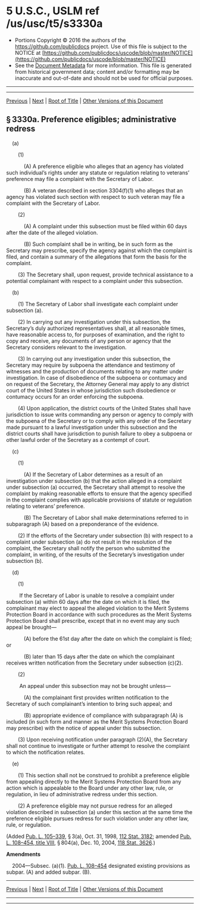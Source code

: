 ---
---

# 5 U.S.C., USLM ref /us/usc/t5/s3330a

* Portions Copyright © 2016 the authors of the https://github.com/publicdocs project.
  Use of this file is subject to the NOTICE at [https://github.com/publicdocs/uscode/blob/master/NOTICE](https://github.com/publicdocs/uscode/blob/master/NOTICE)
* See the [Document Metadata](././../../../../../../..//README.md) for more information.
  This file is generated from historical government data; content and/or formatting may be inaccurate and out-of-date and should not be used for official purposes.

----------
----------

[Previous](./../../../../../../..//us/usc/t5/ptIII/sptB/ch33/schI/m__us_usc_t5_s3330.md) | [Next](./../../../../../../..//us/usc/t5/ptIII/sptB/ch33/schI/m__us_usc_t5_s3330b.md) | [Root of Title](./../../../../../../../) | [Other Versions of this Document](https://publicdocs.github.io/go/links?ns=uslm&ref=%2Fus%2Fusc%2Ft5%2Fs3330a)

## § 3330a. Preference eligibles; administrative redress

    (a)

        (1)

            (A) A preference eligible who alleges that an agency has violated such individual’s rights under any statute or regulation relating to veterans’ preference may file a complaint with the Secretary of Labor.

            (B) A veteran described in section 3304(f)(1) who alleges that an agency has violated such section with respect to such veteran may file a complaint with the Secretary of Labor.

        (2)

            (A) A complaint under this subsection must be filed within 60 days after the date of the alleged violation.

            (B) Such complaint shall be in writing, be in such form as the Secretary may prescribe, specify the agency against which the complaint is filed, and contain a summary of the allegations that form the basis for the complaint.

        (3) The Secretary shall, upon request, provide technical assistance to a potential complainant with respect to a complaint under this subsection.

    (b)

        (1) The Secretary of Labor shall investigate each complaint under subsection (a).

        (2) In carrying out any investigation under this subsection, the Secretary’s duly authorized representatives shall, at all reasonable times, have reasonable access to, for purposes of examination, and the right to copy and receive, any documents of any person or agency that the Secretary considers relevant to the investigation.

        (3) In carrying out any investigation under this subsection, the Secretary may require by subpoena the attendance and testimony of witnesses and the production of documents relating to any matter under investigation. In case of disobedience of the subpoena or contumacy and on request of the Secretary, the Attorney General may apply to any district court of the United States in whose jurisdiction such disobedience or contumacy occurs for an order enforcing the subpoena.

        (4) Upon application, the district courts of the United States shall have jurisdiction to issue writs commanding any person or agency to comply with the subpoena of the Secretary or to comply with any order of the Secretary made pursuant to a lawful investigation under this subsection and the district courts shall have jurisdiction to punish failure to obey a subpoena or other lawful order of the Secretary as a contempt of court.

    (c)

        (1)

            (A) If the Secretary of Labor determines as a result of an investigation under subsection (b) that the action alleged in a complaint under subsection (a) occurred, the Secretary shall attempt to resolve the complaint by making reasonable efforts to ensure that the agency specified in the complaint complies with applicable provisions of statute or regulation relating to veterans’ preference.

            (B) The Secretary of Labor shall make determinations referred to in subparagraph (A) based on a preponderance of the evidence.

        (2) If the efforts of the Secretary under subsection (b) with respect to a complaint under subsection (a) do not result in the resolution of the complaint, the Secretary shall notify the person who submitted the complaint, in writing, of the results of the Secretary’s investigation under subsection (b).

    (d)

        (1)

         If the Secretary of Labor is unable to resolve a complaint under subsection (a) within 60 days after the date on which it is filed, the complainant may elect to appeal the alleged violation to the Merit Systems Protection Board in accordance with such procedures as the Merit Systems Protection Board shall prescribe, except that in no event may any such appeal be brought—

            (A) before the 61st day after the date on which the complaint is filed; or

            (B) later than 15 days after the date on which the complainant receives written notification from the Secretary under subsection (c)(2).

        (2)

         An appeal under this subsection may not be brought unless—

            (A) the complainant first provides written notification to the Secretary of such complainant’s intention to bring such appeal; and

            (B) appropriate evidence of compliance with subparagraph (A) is included (in such form and manner as the Merit Systems Protection Board may prescribe) with the notice of appeal under this subsection.

        (3) Upon receiving notification under paragraph (2)(A), the Secretary shall not continue to investigate or further attempt to resolve the complaint to which the notification relates.

    (e)

        (1) This section shall not be construed to prohibit a preference eligible from appealing directly to the Merit Systems Protection Board from any action which is appealable to the Board under any other law, rule, or regulation, in lieu of administrative redress under this section.

        (2) A preference eligible may not pursue redress for an alleged violation described in subsection (a) under this section at the same time the preference eligible pursues redress for such violation under any other law, rule, or regulation.

(Added [Pub. L. 105–339][/us/pl/105/339], § 3(a), Oct. 31, 1998, [112 Stat. 3182][/us/stat/112/3182]; amended [Pub. L. 108–454, title VIII][/us/pl/108/454/tVIII], § 804(a), Dec. 10, 2004, [118 Stat. 3626][/us/stat/118/3626].)

 __Amendments__ 

    2004—Subsec. (a)(1). [Pub. L. 108–454][/us/pl/108/454] designated existing provisions as subpar. (A) and added subpar. (B).

----------

[Previous](./../../../../../../..//us/usc/t5/ptIII/sptB/ch33/schI/m__us_usc_t5_s3330.md) | [Next](./../../../../../../..//us/usc/t5/ptIII/sptB/ch33/schI/m__us_usc_t5_s3330b.md) | [Root of Title](./../../../../../../../) | [Other Versions of this Document](https://publicdocs.github.io/go/links?ns=uslm&ref=%2Fus%2Fusc%2Ft5%2Fs3330a)

----------
----------

[/us/pl/105/339]: https://publicdocs.github.io/go/links?ns=uslm&ref=%2Fus%2Fpl%2F105%2F339
[/us/stat/112/3182]: https://publicdocs.github.io/go/links?ns=uslm&ref=%2Fus%2Fstat%2F112%2F3182
[/us/pl/108/454/tVIII]: https://publicdocs.github.io/go/links?ns=uslm&ref=%2Fus%2Fpl%2F108%2F454%2FtVIII
[/us/stat/118/3626]: https://publicdocs.github.io/go/links?ns=uslm&ref=%2Fus%2Fstat%2F118%2F3626
[/us/pl/108/454]: https://publicdocs.github.io/go/links?ns=uslm&ref=%2Fus%2Fpl%2F108%2F454



